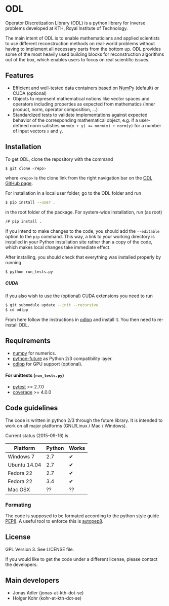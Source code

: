 ODL
===

Operator Discretization Library (ODL) is a python library for inverse problems developed at KTH, Royal Institute of Technology.

The main intent of ODL is to enable mathematicians and applied scientists to use different reconstruction methods on real-world problems without having to implement all necessary parts from the bottom up.
ODL provides some of the most heavily used building blocks for reconstruction algorithms out of the box, which enables users to focus on real scientific issues.

Features
--------

- Efficient and well-tested data containers based on
  [NumPy](https://github.com/numpy/numpy) (default) or CUDA (optional)
- Objects to represent mathematical notions like vector spaces and operators including
  properties as expected from mathematics (inner product, norm, operator composition, ...)
- Standardized tests to validate implementations against expected behavior of the
  corresponding mathematical object, e.g. if a user-defined norm satisfies
  `norm(x + y) <= norm(x) + norm(y)` for a number of input vectors `x` and `y`.

Installation
------------

To get ODL, clone the repository with the command

```bash
$ git clone <repo>
```

where `<repo>` is the clone link from the right navigation bar on the [ODL GitHub page](https://gits-15.sys.kth.se/LCR/ODL).

For installation in a local user folder, go to the ODL folder and run

```bash
$ pip install --user .
```

in the root folder of the package. For system-wide installation, run (as root)

```bash
/# pip install .
```

If you intend to make changes to the code, you should add the `--editable` option to the `pip` command.
This way, a link to your working directory is installed in your Python installation site rather than a copy of the code, which makes local changes take immediate effect.

After installing, you should check that everything was installed properly by running

```
$ python run_tests.py
```

##### CUDA

If you also wish to use the (optional) CUDA extensions you need to run

```bash
$ git submodule update --init --recursive
$ cd odlpp
```

From here follow the instructions in [odlpp](https://gits-15.sys.kth.se/LCR/ODLpp) and install it. You then need to re-install ODL.

Requirements
------------

- [numpy](https://github.com/numpy/numpy) for numerics.
- [python-future](https://pypi.python.org/pypi/future/) as Python 2/3 compatibility layer.
- [odlpp](https://gits-14.sys.kth.se/LCR/ODLpp) for GPU support (optional).

#### For unittests (`run_tests.py`)

- [pytest](https://pypi.python.org/pypi/pytest) >= 2.7.0
- [coverage](https://pypi.python.org/pypi/coverage/) >= 4.0.0

Code guidelines
--------------------
The code is written in python 2/3 through the future library. It is intended to work on
all major platforms (GNU/Linux / Mac / Windows).

Current status (2015-09-16) is

| Platform     | Python | Works |
|--------------|--------|-------|
| Windows 7    | 2.7    | ✔     |
| Ubuntu 14.04 | 2.7    | ✔     |
| Fedora 22    | 2.7    | ✔     |
| Fedora 22    | 3.4    | ✔     |
| Mac OSX      | ??     | ??    |

### Formating
The code is supposed to be formated according to the python style guide [PEP8](https://www.python.org/dev/peps/pep-0008/). A useful tool to enforce this is [autopep8](https://pypi.python.org/pypi/autopep8/).

License
-------

GPL Version 3. See LICENSE file.

If you would like to get the code under a different license, please contact the
developers.

Main developers
---------------

- Jonas Adler (jonas-at-kth-dot-se)
- Holger Kohr (kohr-at-kth-dot-se)

